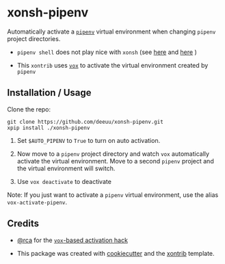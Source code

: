 # xonsh-pipenv

Automatically activate a [`pipenv`](https://github.com/pypa/pipenv)
virtual environment when changing `pipenv` project directories.

- `pipenv shell` does not play nice with `xonsh` (see
[here](https://github.com/xonsh/xonsh/issues/2663) and
[here](https://github.com/pypa/pipenv/issues/498#issuecomment-417326930)
)

- This `xontrib` uses
[`vox`](https://github.com/xonsh/xonsh/blob/master/docs/python_virtual_environments.rst)
to activate the virtual environment created by `pipenv`

Installation / Usage
--------------------

Clone the repo:

```
git clone https://github.com/deeuu/xonsh-pipenv.git
xpip install ./xonsh-pipenv
```

1. Set `$AUTO_PIPENV` to `True` to turn on auto activation.

2. Now move to a `pipenv` project directory and watch `vox` automatically
   activate the virtual environment. Move to a second `pipenv` project and the
   virtual environment will switch.

3. Use `vox deactivate` to deactivate

Note:
If you just want to activate a `pipenv` virtual environment, use the alias
`vox-activate-pipenv`.

Credits
---------

- [@rca](https://github.com/rca) for the [`vox`-based activation hack](https://github.com/xonsh/xonsh/issues/2663#issuecomment-394702058)

- This package was created with
[cookiecutter](https://github.com/audreyr/cookiecutter) and the
[xontrib](https://github.com/laerus/cookiecutter-xontrib) template.
